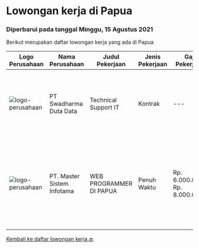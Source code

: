 
  # Lowongan kerja di Papua

  ### Diperbarui pada tanggal Minggu, 15 Agustus 2021

  Berikut merupakan daftar lowongan kerja yang ada di Papua

  |Logo Perusahaan | Nama Perusahaan | Judul Pekerjaan | Jenis Pekerjaan | Gaji Pekerjaan | Lokasi | Deskripsi | Tanggal diunggah | Pranala |
  | -------------- | --------------- | --------------- | --------- | --------- | -------------- | ------- | ----------- | ----------- |
  |![logo-perusahaan](https://image-service-cdn.seek.com.au/c9726dd48637f2122e69fa4f05bdeddb6166e3b5/ee4dce1061f3f616224767ad58cb2fc751b8d2dc)|PT Swadharma Duta Data|Technical Support IT|Kontrak|---|Jakarta Raya|Pendidikan Minimal D3 /S1 (tidak untuk lulusan SMA atau yang sedang kuliah) Jurusan IT. Sistem komputer/ Teknik Informatika...|Kamis, 12 Agustus 2021|https://www.jobstreet.co.id/id/job/technical-support-it-3599040?token=0~35f327f3-d468-4b75-aa9a-28cf627fc6cf&sectionRank=1&jobId=jobstreet-id-job-3599040|
|![logo-perusahaan](https://image-service-cdn.seek.com.au/2f13fa8d9665580b44c4bdc2276de5ec364a7ab7/ee4dce1061f3f616224767ad58cb2fc751b8d2dc)|PT. Master Sistem Infotama|WEB PROGRAMMER DI PAPUA|Penuh Waktu|Rp. 6.000.000-Rp. 8.000.000|Papua|Membuat Program berbasis Web Aplikasi dengan Bahasa pemrograman dan pendukung Bahasa pemrograman sebagai berikut:1.    Bahasa pemrograman PHP,...|Kamis, 12 Agustus 2021|https://www.jobstreet.co.id/id/job/web-programmer-di-papua-3591487?token=0~35f327f3-d468-4b75-aa9a-28cf627fc6cf&sectionRank=2&jobId=jobstreet-id-job-3591487|


  [Kembali ke daftar lowongan kerja 🔙](../README.md#daftar-lowongan-kerja)
  